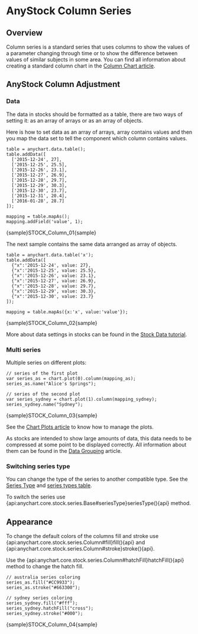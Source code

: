 # AnyStock Column Series

## Overview

Column series is a standard series that uses columns to show the values of a parameter changing through time or to show the difference between values of similar subjects in some area. You can find all information about creating a standard column chart in the [Column Chart article](../../Basic_Charts/Column_Chart).

## AnyStock Column Adjustment

### Data

The data in stocks should be formatted as a table, there are two ways of setting it: as an array of arrays or as an array of objects. 

Here is how to set data as an array of arrays, array contains values and then you map the data set to tell the component which column contains values.

```
table = anychart.data.table();
table.addData([
  ['2015-12-24', 27],
  ['2015-12-25', 25.5],
  ['2015-12-26', 23.1],
  ['2015-12-27', 26.9],
  ['2015-12-28', 29.7],
  ['2015-12-29', 30.3],
  ['2015-12-30', 23.7],
  ['2015-12-31', 20.4],
  ['2016-01-28', 28.7]
]);

mapping = table.mapAs();
mapping.addField('value', 1);
```

{sample}STOCK\_Column\_01{sample}

The next sample contains the same data arranged as array of objects.

```
table = anychart.data.table('x');
table.addData([
  {"x":'2015-12-24', value: 27},
  {"x":'2015-12-25', value: 25.5},
  {"x":'2015-12-26', value: 23.1},
  {"x":'2015-12-27', value: 26.9},
  {"x":'2015-12-28', value: 29.7},
  {"x":'2015-12-29', value: 30.3},
  {"x":'2015-12-30', value: 23.7}
]);

mapping = table.mapAs({x:'x', value:'value'});
```

{sample}STOCK\_Column\_02{sample}

More about data settings in stocks can be found in the [Stock Data tutorial](../Data).

### Multi series

Multiple series on different plots:

```
// series of the first plot
var series_as = chart.plot(0).column(mapping_as);
series_as.name("Alice's Springs");

// series of the second plot
var series_sydney = chart.plot(1).column(mapping_sydney);
series_sydney.name("Sydney");
```

{sample}STOCK\_Column\_03{sample}

See the [Chart Plots article](../Chart_Plots) to know how to manage the plots.

As stocks are intended to show large amounts of data, this data needs to be compressed at some point to be displayed correctly. All information about them can be found in the [Data Grouping](../Data_Grouping) article.

### Switching series type

You can change the type of the series to another compatible type. See the [Series Type](Series_Type) and [series types table](Supported_Series#list_of_supported_series).

To switch the series use {api:anychart.core.stock.series.Base#seriesType}seriesType(){api} method.

##  Appearance

To change the default colors of the columns fill and stroke use {api:anychart.core.stock.series.Column#fill}fill(){api} and {api:anychart.core.stock.series.Column#stroke}stroke(){api}. 

Use the {api:anychart.core.stock.series.Column#hatchFill}hatchFill(){api} method to change the hatch fill.

```
// australia series coloring
series_as.fill("#CC9933");
series_as.stroke("#663300");

// sydney series coloring
series_sydney.fill("#fff");
series_sydney.hatchFill("cross");
series_sydney.stroke("#000");
```

{sample}STOCK\_Column\_04{sample}